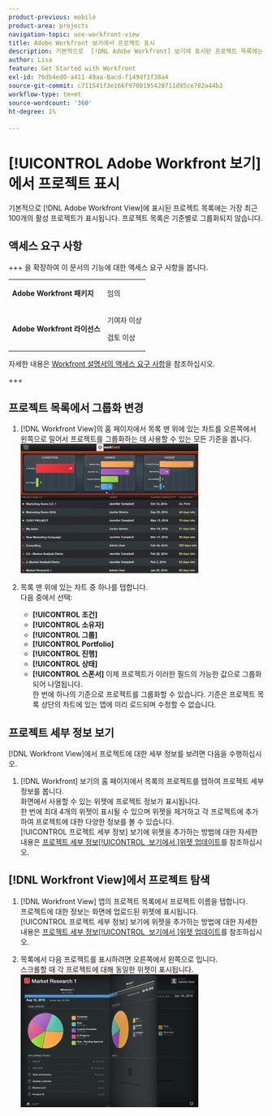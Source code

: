 ```yaml
---
product-previous: mobile
product-area: projects
navigation-topic: use-workfront-view
title: Adobe Workfront 보기에서 프로젝트 표시
description: 기본적으로  [!DNL Adobe Workfront] 보기에 표시된 프로젝트 목록에는 가장 최근 100개의 활성 프로젝트가 표시됩니다. 프로젝트 목록은 기준별로 그룹화되지 않습니다.
author: Lisa
feature: Get Started with Workfront
exl-id: 76db4ed0-a411-49aa-8acd-f149df1f38a4
source-git-commit: c711541f3e166f9700195420711d95ce782a44b2
workflow-type: tm+mt
source-wordcount: '360'
ht-degree: 1%

---
```


# [!UICONTROL Adobe Workfront 보기]에서 프로젝트 표시

기본적으로 [!DNL Adobe Workfront View]에 표시된 프로젝트 목록에는 가장 최근 100개의 활성 프로젝트가 표시됩니다. 프로젝트 목록은 기준별로 그룹화되지 않습니다.

## 액세스 요구 사항

+++ 을 확장하여 이 문서의 기능에 대한 액세스 요구 사항을 봅니다.

<table style="table-layout:auto"> 
 <col> 
 </col> 
 <col> 
 </col> 
 <tbody> 
  <tr> 
   <td role="rowheader"><strong>Adobe Workfront 패키지</strong></td> 
   <td> <p>임의</p> </td> 
  </tr> 
  <tr> 
   <td role="rowheader"><strong>Adobe Workfront 라이선스</strong></td> 
   <td> 
   <p>기여자 이상</p>
   <p>검토 이상</p> </td> 
  </tr> 
 </tbody> 
</table>

자세한 내용은 [Workfront 설명서의 액세스 요구 사항](/help/quicksilver/administration-and-setup/add-users/access-levels-and-object-permissions/access-level-requirements-in-documentation.md)을 참조하십시오.

+++

## 프로젝트 목록에서 그룹화 변경

1. [!DNL Workfront View]의 홈 페이지에서 목록 맨 위에 있는 차트를 오른쪽에서 왼쪽으로 밀어서 프로젝트를 그룹화하는 데 사용할 수 있는 모든 기준을 봅니다.\
   ![[!DNL workfront_view_project_groupings_Adobe].png](assets/workfront-view-project-groupings-adobe-350x255.png)

1. 목록 맨 위에 있는 차트 중 하나를 탭합니다.\
   다음 중에서 선택:

   * **[!UICONTROL 조건]**
   * **[!UICONTROL 소유자]**
   * **[!UICONTROL 그룹]**
   * **[!UICONTROL Portfolio]**
   * **[!UICONTROL 진행]**
   * **[!UICONTROL 상태]**
   * **[!UICONTROL 스폰서]**
이제 프로젝트가 이러한 필드의 가능한 값으로 그룹화되어 나열됩니다.\
      한 번에 하나의 기준으로 프로젝트를 그룹화할 수 있습니다. 기준은 프로젝트 목록 상단의 차트에 있는 앱에 미리 로드되며 수정할 수 없습니다.

## 프로젝트 세부 정보 보기

[!DNL Workfront View]에서 프로젝트에 대한 세부 정보를 보려면 다음을 수행하십시오.

1. [!DNL Workfront] 보기의 홈 페이지에서 목록의 프로젝트를 탭하여 프로젝트 세부 정보를 봅니다.\
   화면에서 사용할 수 있는 위젯에 프로젝트 정보가 표시됩니다.\
   한 번에 최대 4개의 위젯이 표시될 수 있으며 위젯을 제거하고 각 프로젝트에 추가하여 프로젝트에 대한 다양한 정보를 볼 수 있습니다.\
   [!UICONTROL 프로젝트 세부 정보] 보기에 위젯을 추가하는 방법에 대한 자세한 내용은 [프로젝트 세부 정보[!UICONTROL &#x200B; 보기에서 &#x200B;]위젯 업데이트](../../../workfront-basics/mobile-apps/using-workfront-view/update-widgets-in-workfront-view.md)를 참조하십시오.

## [!DNL Workfront View]에서 프로젝트 탐색

1. [!DNL Workfront View] 앱의 프로젝트 목록에서 프로젝트 이름을 탭합니다.\
   프로젝트에 대한 정보는 화면에 업로드된 위젯에 표시됩니다.\
   [!UICONTROL 프로젝트 세부 정보] 보기에 위젯을 추가하는 방법에 대한 자세한 내용은 [프로젝트 세부 정보[!UICONTROL &#x200B; 보기에서 &#x200B;]위젯 업데이트](../../../workfront-basics/mobile-apps/using-workfront-view/update-widgets-in-workfront-view.md)를 참조하십시오.

1. 목록에서 다음 프로젝트를 표시하려면 오른쪽에서 왼쪽으로 밉니다.\
   스크롤할 때 각 프로젝트에 대해 동일한 위젯이 표시됩니다.\
   ![Image-1__6__copy.jpg](assets/image-1--6--copy-350x262.jpg) 
